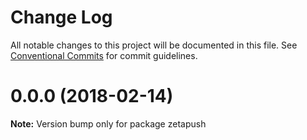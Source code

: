 # Change Log

All notable changes to this project will be documented in this file.
See [Conventional Commits](https://conventionalcommits.org) for commit guidelines.

<a name="0.0.0"></a>
# 0.0.0 (2018-02-14)




**Note:** Version bump only for package zetapush
